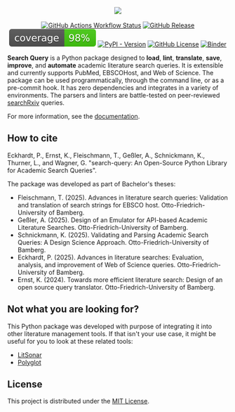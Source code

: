 
<p align="center">
<img src="https://raw.githubusercontent.com/CoLRev-Ecosystem/search-query/main/docs/source/_static/search_query_logo.svg" width="350">
</p>

<div align="center">

[![GitHub Actions Workflow Status](https://img.shields.io/github/actions/workflow/status/CoLRev-Environment/search-query/.github%2Fworkflows%2Ftests.yml?label=tests)](https://github.com/CoLRev-Environment/search-query/actions/workflows/tests.yml)
[![GitHub Release](https://img.shields.io/github/v/release/CoLRev-Environment/search-query)](https://github.com/CoLRev-Environment/search-query/releases/)
![Coverage](https://raw.githubusercontent.com/CoLRev-Environment/search-query/main/test/coverage.svg)
[![PyPI - Version](https://img.shields.io/pypi/v/search-query?color=blue)](https://pypi.org/project/search-query/)
[![GitHub License](https://img.shields.io/github/license/CoLRev-Environment/search-query)](https://github.com/CoLRev-Environment/search-query/releases/)
[![Binder](https://mybinder.org/badge_logo.svg)](https://mybinder.org/v2/gh/CoLRev-Environment/search-query/HEAD?labpath=docs%2Fsource%2Fdemo.ipynb)

</div>

**Search Query** is a Python package designed to **load**, **lint**, **translate**, **save**, **improve**, and **automate** academic literature search queries.
It is extensible and currently supports PubMed, EBSCOHost, and Web of Science.
The package can be used programmatically, through the command line, or as a pre-commit hook.
It has zero dependencies and integrates in a variety of environments.
The parsers and linters are battle-tested on peer-reviewed [searchRxiv](https://www.cabidigitallibrary.org/journal/searchrxiv) queries.

For more information, see the [documentation](https://colrev-environment.github.io/search-query/).

## How to cite

Eckhardt, P., Ernst, K., Fleischmann, T., Geßler, A., Schnickmann, K., Thurner, L., and Wagner, G. "search-query: An Open-Source Python Library for Academic Search Queries".

The package was developed as part of Bachelor's theses:

- Fleischmann, T. (2025). Advances in literature search queries: Validation and translation of search strings for EBSCO host. Otto-Friedrich-University of Bamberg.
- Geßler, A. (2025). Design of an Emulator for API-based Academic Literature Searches. Otto-Friedrich-University of Bamberg.
- Schnickmann, K. (2025). Validating and Parsing Academic Search Queries: A Design Science Approach. Otto-Friedrich-University of Bamberg.
- Eckhardt, P. (2025). Advances in literature searches: Evaluation, analysis, and improvement of Web of Science queries. Otto-Friedrich-University of Bamberg.
- Ernst, K. (2024). Towards more efficient literature search: Design of an open source query translator. Otto-Friedrich-University of Bamberg.

## Not what you are looking for?

This Python package was developed with purpose of integrating it into other literature management tools. If that isn't your use case, it might be useful for you to look at these related tools:

- [LitSonar](https://litsonar.com/)
- [Polyglot](https://sr-accelerator.com/#/polyglot)

## License

This project is distributed under the [MIT License](LICENSE).

